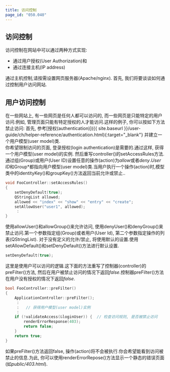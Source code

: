 ```yaml
---
title: 访问控制
page_id: "050.040"
---
```


## 访问控制
访问控制在网站中可以通过两种方式实现:

 * 通过用户授权(User Authorization)和
 * 通过连接主机(IP address)

通过主机控制,请按需设置网页服务器(Apache/nginx).
首先, 我们将要谈谈如何通过控制用户访问网站.

## 用户访问控制
在一些网站上, 有一些网页是任何人都可以访问的, 而一些网页是只能特定的用户访问.例如, 管理页面只能有特定授权的人才能访问.这样的例子, 你可以按如下方法禁止访问:
 首先, 参考[授权(authentication)]({{ site.baseurl }}/user-guide/ch/helper-reference/authentication.html){:target="_blank"} 并建立一个用户模型(user model)类.<br>
你希望限制访问的页面,  登录授权(login authentication)是需要的.通过这样, 获得一个用户模型(user model)的实例.
然后重写controller()的setAccessRules方法.通过组(Group)或用户(User ID)设置任意的操作(action)为*allow*或者*deny*.*User ID*和Group*都指向用户模型(user model)类.当用户执行一个操作(action)时,模型类中的identityKey()和groupKey()方法返回当前允许或禁止..

```c++
void FooController::setAccessRules()
{
    setDenyDefault(true);
    QStringList allowed;
    allowed << "index" << "show" << "entry" << "create";
    setAllowUser("user1", allowed);
     :
}
```

使用allowUser()和allowGroup()来允许访问, 使用denyUser()和denyGroup()来禁止访问.第一个参数指定组(Group)或者用户(User Id), 第二个参数指定操作的列表(QStringList).
对于没有定义的允许/禁止, 将使用默认的设置.使用setAllowDefault()和setDenyDefault()方法进行默认设置.

```c++
setDenyDefault(true);
```

这里是使用户可以访问的逻辑.这下面的方法重写了控制器(controller)的preFilter()方法, 然后在用户被禁止访问的情况下返回*false*.控制器preFilter()方法在用户没有授权的情况下返回*false*.

```c++
bool FooController::preFilter()
{
    ApplicationController::preFilter();
     :
     :   // 获得用户模型(user model)实例
     :
    if (!validateAccess(&loginUser)) {  // 检查访问规则, 是否被禁止访问
        renderErrorResponse(403);
        return false;
    }
    return true;
}
```

如果preFilter()方法返回false, 操作(action)将不会被执行.你会希望能看到访问被禁止的信息.为此, 你可以使用renderErrorRepose()方法显示一个静态的错误页面(如*public/403.html*).
